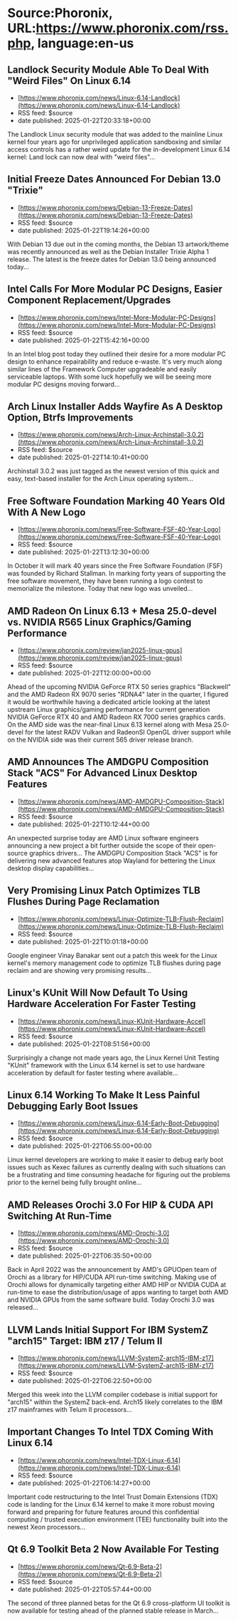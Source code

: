 # Source:Phoronix, URL:https://www.phoronix.com/rss.php, language:en-us

## Landlock Security Module Able To Deal With "Weird Files" On Linux 6.14
 - [https://www.phoronix.com/news/Linux-6.14-Landlock](https://www.phoronix.com/news/Linux-6.14-Landlock)
 - RSS feed: $source
 - date published: 2025-01-22T20:33:18+00:00

The Landlock Linux security module that was added to the mainline Linux kernel four years ago for unprivileged application sandboxing and similar access controls has a rather weird update for the in-development Linux 6.14 kernel: Land lock can now deal with "weird files"...

## Initial Freeze Dates Announced For Debian 13.0 "Trixie"
 - [https://www.phoronix.com/news/Debian-13-Freeze-Dates](https://www.phoronix.com/news/Debian-13-Freeze-Dates)
 - RSS feed: $source
 - date published: 2025-01-22T19:14:26+00:00

With Debian 13 due out in the coming months, the Debian 13 artwork/theme was recently announced as well as the Debian Installer Trixie Alpha 1 release. The latest is the freeze dates for Debian 13.0 being announced today...

## Intel Calls For More Modular PC Designs, Easier Component Replacement/Upgrades
 - [https://www.phoronix.com/news/Intel-More-Modular-PC-Designs](https://www.phoronix.com/news/Intel-More-Modular-PC-Designs)
 - RSS feed: $source
 - date published: 2025-01-22T15:42:16+00:00

In an Intel blog post today they outlined their desire for a more modular PC design to enhance repairability and reduce e-waste. It's very much along similar lines of the Framework Computer upgradeable and easily serviceable laptops. With some luck hopefully we will be seeing more modular PC designs moving forward...

## Arch Linux Installer Adds Wayfire As A Desktop Option, Btrfs Improvements
 - [https://www.phoronix.com/news/Arch-Linux-Archinstall-3.0.2](https://www.phoronix.com/news/Arch-Linux-Archinstall-3.0.2)
 - RSS feed: $source
 - date published: 2025-01-22T14:10:41+00:00

Archinstall 3.0.2 was just tagged as the newest version of this quick and easy, text-based installer for the Arch Linux operating system...

## Free Software Foundation Marking 40 Years Old With A New Logo
 - [https://www.phoronix.com/news/Free-Software-FSF-40-Year-Logo](https://www.phoronix.com/news/Free-Software-FSF-40-Year-Logo)
 - RSS feed: $source
 - date published: 2025-01-22T13:12:30+00:00

In October it will mark 40 years since the Free Software Foundation (FSF) was founded by Richard Stallman. In marking forty years of supporting the free software movement, they have been running a logo contest to memorialize the milestone. Today that new logo was unveiled...

## AMD Radeon On Linux 6.13 + Mesa 25.0-devel vs. NVIDIA R565 Linux Graphics/Gaming Performance
 - [https://www.phoronix.com/review/jan2025-linux-gpus](https://www.phoronix.com/review/jan2025-linux-gpus)
 - RSS feed: $source
 - date published: 2025-01-22T12:00:00+00:00

Ahead of the upcoming NVIDIA GeForce RTX 50 series graphics "Blackwell" and the AMD Radeon RX 9070 series "RDNA4" later in the quarter, I figured it would be worthwhile having a dedicated article looking at the latest upstream Linux graphics/gaming performance for current generation NVIDIA GeForce RTX 40 and AMD Radeon RX 7000 series graphics cards. On the AMD side was the near-final Linux 6.13 kernel along with Mesa 25.0-devel for the latest RADV Vulkan and RadeonSI OpenGL driver support while on the NVIDIA side was their current 565 driver release branch.

## AMD Announces The AMDGPU Composition Stack "ACS" For Advanced Linux Desktop Features
 - [https://www.phoronix.com/news/AMD-AMDGPU-Composition-Stack](https://www.phoronix.com/news/AMD-AMDGPU-Composition-Stack)
 - RSS feed: $source
 - date published: 2025-01-22T10:12:44+00:00

An unexpected surprise today are AMD Linux software engineers announcing a new project a bit further outside the scope of their open-source graphics drivers... The AMDGPU Composition Stack "ACS" is for delivering new advanced features atop Wayland for bettering the Linux desktop display capabilities...

## Very Promising Linux Patch Optimizes TLB Flushes During Page Reclamation
 - [https://www.phoronix.com/news/Linux-Optimize-TLB-Flush-Reclaim](https://www.phoronix.com/news/Linux-Optimize-TLB-Flush-Reclaim)
 - RSS feed: $source
 - date published: 2025-01-22T10:01:18+00:00

Google engineer Vinay Banakar sent out a patch this week for the Linux kernel's memory management code to optimize TLB flushes during page reclaim and are showing very promising results...

## Linux's KUnit Will Now Default To Using Hardware Acceleration For Faster Testing
 - [https://www.phoronix.com/news/Linux-KUnit-Hardware-Accel](https://www.phoronix.com/news/Linux-KUnit-Hardware-Accel)
 - RSS feed: $source
 - date published: 2025-01-22T08:51:56+00:00

Surprisingly a change not made years ago, the Linux Kernel Unit Testing "KUnit" framework with the Linux 6.14 kernel is set to use hardware acceleration by default for faster testing where available...

## Linux 6.14 Working To Make It Less Painful Debugging Early Boot Issues
 - [https://www.phoronix.com/news/Linux-6.14-Early-Boot-Debugging](https://www.phoronix.com/news/Linux-6.14-Early-Boot-Debugging)
 - RSS feed: $source
 - date published: 2025-01-22T06:55:00+00:00

Linux kernel developers are working to make it easier to debug early boot issues such as Kexec failures as currently dealing with such situations can be a frustrating and time consuming headache for figuring out the problems prior to the kernel being fully brought online...

## AMD Releases Orochi 3.0 For HIP & CUDA API Switching At Run-Time
 - [https://www.phoronix.com/news/AMD-Orochi-3.0](https://www.phoronix.com/news/AMD-Orochi-3.0)
 - RSS feed: $source
 - date published: 2025-01-22T06:35:50+00:00

Back in April 2022 was the announcement by AMD's GPUOpen team of Orochi as a library for HIP/CUDA API run-time switching. Making use of Orochi allows for dynamically targeting either AMD HIP or NVIDIA CUDA at run-time to ease the distribution/usage of apps wanting to target both AMD and NVIDIA GPUs from the same software build. Today Orochi 3.0 was released...

## LLVM Lands Initial Support For IBM SystemZ "arch15" Target: IBM z17 / Telum II
 - [https://www.phoronix.com/news/LLVM-SystemZ-arch15-IBM-z17](https://www.phoronix.com/news/LLVM-SystemZ-arch15-IBM-z17)
 - RSS feed: $source
 - date published: 2025-01-22T06:22:50+00:00

Merged this week into the LLVM compiler codebase is initial support for "arch15" within the SystemZ back-end. Arch15 likely correlates to the IBM z17 mainframes with Telum II processors...

## Important Changes To Intel TDX Coming With Linux 6.14
 - [https://www.phoronix.com/news/Intel-TDX-Linux-6.14](https://www.phoronix.com/news/Intel-TDX-Linux-6.14)
 - RSS feed: $source
 - date published: 2025-01-22T06:14:27+00:00

Important code restructuring to the Intel Trust Domain Extensions (TDX) code is landing for the Linux 6.14 kernel to make it more robust moving forward and preparing for future features around this confidential computing / trusted execution environment (TEE) functionality built into the newest Xeon processors...

## Qt 6.9 Toolkit Beta 2 Now Available For Testing
 - [https://www.phoronix.com/news/Qt-6.9-Beta-2](https://www.phoronix.com/news/Qt-6.9-Beta-2)
 - RSS feed: $source
 - date published: 2025-01-22T05:57:44+00:00

The second of three planned betas for the Qt 6.9 cross-platform UI toolkit is now available for testing ahead of the planned stable release in March...

